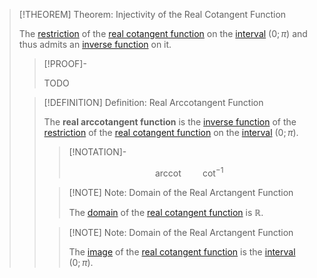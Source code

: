 >[!THEOREM] Theorem: Injectivity of the Real Cotangent Function
>
>The [restriction](../../../../../Functions/Functions.md) of the [real cotangent function](../../Real%20Cotangent%20Substitution/Real%20Cotangent%20Function.md) on the [interval](../../../../../../../Set%20Theory/Ordering/Intervals.md) $(0; \pi)$ and thus admits an [inverse function](../../../../../Functions/Injections,%20Surjections%20and%20Bijections.md) on it.
>
>>[!PROOF]-
>>
>>TODO
>>
>
>>[!DEFINITION] Definition: Real Arccotangent Function
>>
>>The **real arccotangent function** is the [inverse function](../../../../../Functions/Injections,%20Surjections%20and%20Bijections.md) of the [restriction](../../../../../Functions/Functions.md) of the [real cotangent function](../../Real%20Cotangent%20Substitution/Real%20Cotangent%20Function.md) on the [interval](../../../../../../../Set%20Theory/Ordering/Intervals.md) $(0; \pi)$.
>>
>>>[!NOTATION]-
>>>
>>>$$
>>>\operatorname{arccot} \qquad \cot^{-1}
>>>$$
>>>
>>
>>>[!NOTE] Note: Domain of the Real Arctangent Function
>>>
>>>The [domain](../../../../../Functions/Functions.md) of the [real cotangent function](../../Real%20Cotangent%20Substitution/Real%20Cotangent%20Function.md) is $\mathbb{R}$.
>>>
>>
>>>[!NOTE] Note: Domain of the Real Arctangent Function
>>>
>>>The [image](../../../../../Functions/Functions.md) of the [real cotangent function](../../Real%20Cotangent%20Substitution/Real%20Cotangent%20Function.md) is the [interval](../../../../../../../Set%20Theory/Ordering/Intervals.md) $(0; \pi)$.
>>>
>>
>